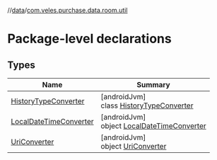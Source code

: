 //[data](../../index.md)/[com.veles.purchase.data.room.util](index.md)

# Package-level declarations

## Types

| Name | Summary |
|---|---|
| [HistoryTypeConverter](-history-type-converter/index.md) | [androidJvm]<br>class [HistoryTypeConverter](-history-type-converter/index.md) |
| [LocalDateTimeConverter](-local-date-time-converter/index.md) | [androidJvm]<br>object [LocalDateTimeConverter](-local-date-time-converter/index.md) |
| [UriConverter](-uri-converter/index.md) | [androidJvm]<br>object [UriConverter](-uri-converter/index.md) |
